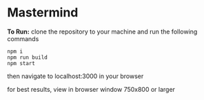 # Mastermind

**To Run:**
clone the repository to your machine and run the following commands

```
npm i
npm run build
npm start
```
then navigate to localhost:3000 in your browser

for best results, view in browser window 750x800 or larger